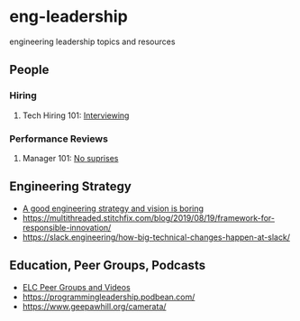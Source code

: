 # eng-leadership

engineering leadership topics and resources

## People

### Hiring

1. Tech Hiring 101: [Interviewing](https://youtu.be/zBjnB_P5SzE)

### Performance Reviews

1. Manager 101: [No suprises](https://youtu.be/ghhcQmVxEW8) 

## Engineering Strategy

* [A good engineering strategy and vision is boring](https://lethain.com/good-engineering-strategy-is-boring)
* https://multithreaded.stitchfix.com/blog/2019/08/19/framework-for-responsible-innovation/
* https://slack.engineering/how-big-technical-changes-happen-at-slack/

## Education, Peer Groups, Podcasts

* [ELC Peer Groups and Videos](https://sfelc.com/videos)
* https://programmingleadership.podbean.com/
* https://www.geepawhill.org/camerata/
